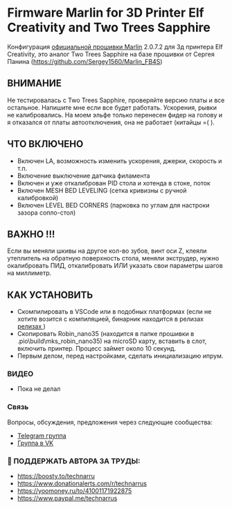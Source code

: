 # Firmware Marlin for 3D Printer Elf Creativity and Two Trees Sapphire
Конфигурация <a href="https://github.com/MarlinFirmware/Marlin">официальной прошивки  Marlin</a> 2.0.7.2
для 3д принтера Elf Creativity, это аналог Two Trees Sapphire на базе прошивки от Сергея Панина (https://github.com/Sergey1560/Marlin_FB4S)

## ВНИМАНИЕ
Не тестировалась с Two Trees Sapphire, проверяйте версию платы и все остальное. Напишите мне если все будет работать.
Ускорения, рывки не калибровались. 
На моем эльфе только перенесен фидер на голову и я отказался от платы автоотключения, она не работает (китайцы =( ).

## ЧТО ВКЛЮЧЕНО
* Включен LA, возможность изменить ускорения, джерки, скорость и т.п.
* Включение выключение датчика филамента
* Включен и уже откалиброван PID стола и хотенда в стоке, поток
* Включен MESH BED LEVELING (сетка кривизны с ручной калибровкой)
* Включен LEVEL BED CORNERS (парковка по углам для настроки зазора сопло-стол)

## ВАЖНО !!!
Если вы меняли шкивы на другое кол-во зубов, винт оси Z, клеяли утеплитель на обратную поверхность стола, меняли экструдер, нужно окалибровать ПИД, откалибровать ИЛИ указать свои параметры шагов на миллиметр. 

## КАК УСТАНОВИТЬ
* Скомпилировать в VSCode или в подобных платформах (если не хотите возится с компиляцией, бинарник находится в релизах <a href="https://github.com/Technarrus/3d_printer-ELF_creativity_firmware/releases"> релизах </a>)
* Скопировать Robin_nano35 (находится в папке прошивки в .pio\build\mks_robin_nano35) на microSD карту, вставить в слот, включить принтер. Процесс займет около 10 секунд. 
* Первым делом, перед настройками, сделать инициализацию ипрум.

### ВИДЕО
* Пока не делал

### Связь
Вопросы, обсуждения, предложения через следующие сообщества:
* [Telegram группа](https://t.me/technarr)
* [Группа в VK](https://vk.com/technarrus)

### 🍵 ПОДДЕРЖАТЬ АВТОРА ЗА ТРУДЫ: 
* https://boosty.to/technarru
* https://www.donationalerts.com/r/technarrus
* https://yoomoney.ru/to/41001171922875 
* https://www.paypal.me/technarrus
